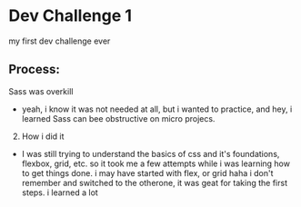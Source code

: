 # Dev Challenge 1


my first dev challenge ever

## Process:

Sass was overkill

- yeah, i know it was not needed at all, but i wanted to practice, and hey, i learned Sass can bee obstructive on micro projecs.


2. How i did it

- I was still trying to understand the basics of css and it's foundations, flexbox, grid, etc. so it took me a few attempts while i was learning how to get things done. i may have started with flex, or grid haha i don't remember and switched to the otherone, it was geat for taking the first steps. i learned a lot

